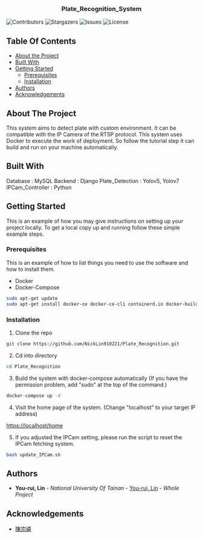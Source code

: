 <br/>
<p align="center">
  <h3 align="center">Plate_Recognition_System</h3>
</p>

![Contributors](https://img.shields.io/github/contributors/NickLin910221/Plate_Recognition?color=dark-green) ![Stargazers](https://img.shields.io/github/stars/NickLin910221/Plate_Recognition?style=social) ![Issues](https://img.shields.io/github/issues/NickLin910221/Plate_Recognition) ![License](https://img.shields.io/github/license/NickLin910221/Plate_Recognition) 

## Table Of Contents

* [About the Project](#about-the-project)
* [Built With](#built-with)
* [Getting Started](#getting-started)
  * [Prerequisites](#prerequisites)
  * [Installation](#installation)
* [Authors](#authors)
* [Acknowledgements](#acknowledgements)

## About The Project

This system aims to detect plate with custom environment. It can be compatible with the IP Camera of the RTSP protocol. This system uses Docker to execute the work of deployment. So follow the tutorial step it can build and run on your machine automatically. 

## Built With

Database : MySQL
Backend : Django
Plate_Detection : Yolov5, Yolov7
IPCam_Controller : Python

## Getting Started

This is an example of how you may give instructions on setting up your project locally.
To get a local copy up and running follow these simple example steps.

### Prerequisites

This is an example of how to list things you need to use the software and how to install them.

* Docker
* Docker-Compose

```sh
sudo apt-get update
sudo apt-get install docker-ce docker-ce-cli containerd.io docker-buildx-plugin docker-compose-plugin
```

### Installation

1. Clone the repo

```sh
git clone https://github.com/NickLin910221/Plate_Recognition.git
```

2. Cd into directory

```sh
cd Plate_Recognition
```

3. Build the system with docker-compose automatically (If you have the permission problem, add "sudo" at the top of the command.)

```sh
docker-compose up -d
```

4. Visit the home page of the system. (Change "localhost" to your target IP address)

[https://localhost/home](https://localhost/home)

5. If you adjusted the IPCam setting, please run the script to reset the IPCam fetching system.

```sh
bash update_IPCam.sh
```

## Authors

* **You-rui, Lin** - *National University Of Tainan* - [You-rui, Lin](https://github.com/NickLin910221/) - *Whole Project*

## Acknowledgements

* [陳宗禧](https://home.nutn.edu.tw/chents/index-c.html)
